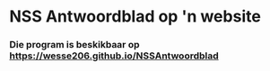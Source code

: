 <h1>NSS Antwoordblad op 'n website</h1>
<h3>Die program is beskikbaar op <a href="https://wesse206.github.io/NSSAntwoordblad">https://wesse206.github.io/NSSAntwoordblad</a></h3>

